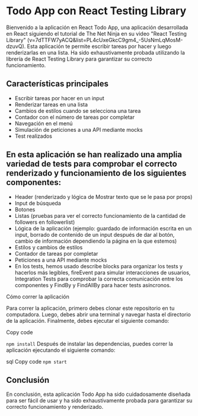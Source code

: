 # Todo App con React Testing Library

Bienvenido a la aplicación en React Todo App, una aplicación desarrollada en React siguiendo el tutorial de The Net Ninja en su video "React Testing Library" (v=7dTTFW7yACQ&list=PL4cUxeGkcC9gm4_-5UsNmLqMosM-dzuvQ). Esta aplicación te permite escribir tareas por hacer y luego renderizarlas en una lista. Ha sido exhaustivamente probada utilizando la librería de React Testing Library para garantizar su correcto funcionamiento.

## Características principales

- Escribir tareas por hacer en un input
- Renderizar tareas en una lista
- Cambios de estilos cuando se selecciona una tarea
- Contador con el número de tareas por completar
- Navegación en el menú
- Simulación de peticiones a una API mediante mocks
- Test realizados

## En esta aplicación se han realizado una amplia variedad de tests para comprobar el correcto renderizado y funcionamiento de los siguientes componentes:

- Header (renderizado y lógica de Mostrar texto que se le pasa por props)
- Input de búsqueda
- Botones
- Listas (pruebas para ver el correcto funcionamiento de la cantidad de followers en followerlist)
- Lógica de la aplicación (ejemplo: guardado de información escrita en un input, borrado de contenido de un input después de dar al botón, cambio de información dependiendo la página en la que estemos)
- Estilos y cambios de estilos
- Contador de tareas por completar
- Peticiones a una API mediante mocks
- En los tests, hemos usado describe blocks para organizar los tests y hacerlos más legibles, fireEvent para simular interacciones de usuarios, Integration Tests para comprobar la correcta comunicación entre los componentes y FindBy y FindAllBy para hacer tests asíncronos.

Cómo correr la aplicación

Para correr la aplicación, primero debes clonar este repositorio en tu computadora. Luego, debes abrir una terminal y navegar hasta el directorio de la aplicación. Finalmente, debes ejecutar el siguiente comando:

Copy code

```npm install```
Después de instalar las dependencias, puedes correr la aplicación ejecutando el siguiente comando:

sql
Copy code
```npm start```

## Conclusión

En conclusión, esta aplicación Todo App ha sido cuidadosamente diseñada para ser fácil de usar y ha sido exhaustivamente probada para garantizar su correcto funcionamiento y renderizado. 
